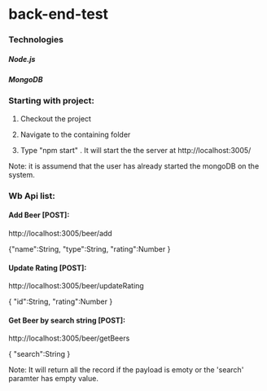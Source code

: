 # back-end-test

### Technologies
##### Node.js
##### MongoDB


### Starting with project:

1. Checkout the project

2. Navigate to the containing folder 

3. Type "npm start" . It will start the the server at http://localhost:3005/

Note: it is assumend that the user has already started the mongoDB on the system.

### Wb Api list:

#### Add Beer [POST]:
 http://localhost:3005/beer/add
 
{"name":String,
"type":String,
"rating":Number
}

#### Update Rating [POST]:
  http://localhost:3005/beer/updateRating
  
  {
  "id":String,
  "rating":Number
  }


#### Get Beer by search string [POST]:
  http://localhost:3005/beer/getBeers
  
  {
  "search":String
  }

Note: It will return all the record if the payload is emoty or the 'search' paramter has empty value.
